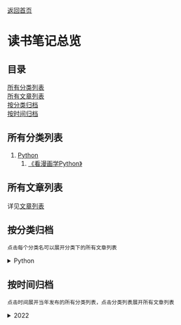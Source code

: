 [返回首页](../README.md)

# 读书笔记总览

## 目录

[所有分类列表](#所有分类列表)  
[所有文章列表](#所有文章列表)  
[按分类归档](#按分类归档)  
[按时间归档](#按时间归档)  

## 所有分类列表

1. [Python](python/ch0.md)
    1. [《看漫画学Python》](python/CAT1/ch0.md)

## 所有文章列表

详见[文章列表](articlelist.md)

## 按分类归档

    点击每个分类名可以展开分类下的所有文章列表
 
<details>
<p><summary style="user-select: none">Python</summary></p>
<details style="margin-left: 5%">
<p><summary style="user-select: none">《看漫画学Python》</summary></p>
<p style="user-select: none"><a href="python/CAT1/ch1.html">《看漫画学Python》学习笔记（一）——编程知识基础</a></p>
<p style="user-select: none"><a href="python/CAT1/ch2.html">《看漫画学Python》学习笔记（二）——数据类型</a></p>
<p style="user-select: none"><a href="python/CAT1/ch3.html">《看漫画学Python》学习笔记（三）——运算符</a></p>
<p style="user-select: none"><a href="python/CAT1/ch4.html">《看漫画学Python》学习笔记（四）——程序流程控制</a></p>
</details>
</details>

## 按时间归档

    点击时间展开当年发布的所有分类列表，点击分类列表展开所有文章列表

<details>
<p><summary style="user-select: none">2022</summary></p>
<details style="margin-left: 5%">
<p><summary style="user-select: none">Python</summary></p>
<details style="margin-left: 5%">
<p><summary style="user-select: none">《看漫画学Python》</summary></p>
<p style="user-select: none"><a href="python/CAT1/ch1.html">《看漫画学Python》学习笔记（一）——编程知识基础</a></p>
<p style="user-select: none"><a href="python/CAT1/ch2.html">《看漫画学Python》学习笔记（二）——数据类型</a></p>
<p style="user-select: none"><a href="python/CAT1/ch3.html">《看漫画学Python》学习笔记（三）——运算符</a></p>
<p style="user-select: none"><a href="python/CAT1/ch4.html">《看漫画学Python》学习笔记（四）——程序流程控制</a></p>
</details>
</details>
</details>
